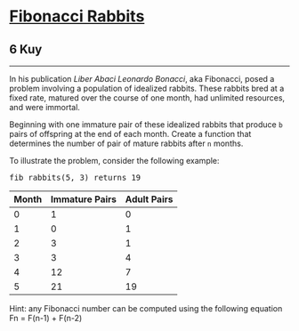 <h1><a href="https://www.codewars.com/kata/5559e4e4bbb3925164000125">Fibonacci Rabbits</a></h1>
<h2>6 Kuy</h2>
<hr>
<p>In his publication <em>Liber Abaci Leonardo Bonacci</em>, aka Fibonacci, 
posed a problem involving a population of idealized rabbits. 
These rabbits bred at a fixed rate, matured over the course of one month, 
had unlimited resources, and were immortal.</p>
<p>Beginning with one immature pair of these idealized rabbits that produce <code>b</code> pairs of offspring 
at the end of each month. Create a function that determines the number of pair of mature rabbits after <code>n</code> months.</p>
<p>To illustrate the problem, consider the following example:</p>
<pre>fib_rabbits(5, 3) returns 19</pre>
<table>
<thead>
<tr>
<th>Month</th>
<th>Immature Pairs</th>
<th>Adult Pairs</th>
</tr>
</thead>
<tbody>
<tr><td>0</td><td>1</td><td>0</td></tr>
<tr><td>1</td><td>0</td><td>1</td></tr>
<tr><td>2</td><td>3</td><td>1</td></tr>
<tr><td>3</td><td>3</td><td>4</td></tr>
<tr><td>4</td><td>12</td><td>7</td></tr>
<tr><td>5</td><td>21</td><td>19</td></tr>
</tbody>
</table>
<p>Hint: any Fibonacci number can be computed using the following equation Fn = F(n-1) + F(n-2)</p>